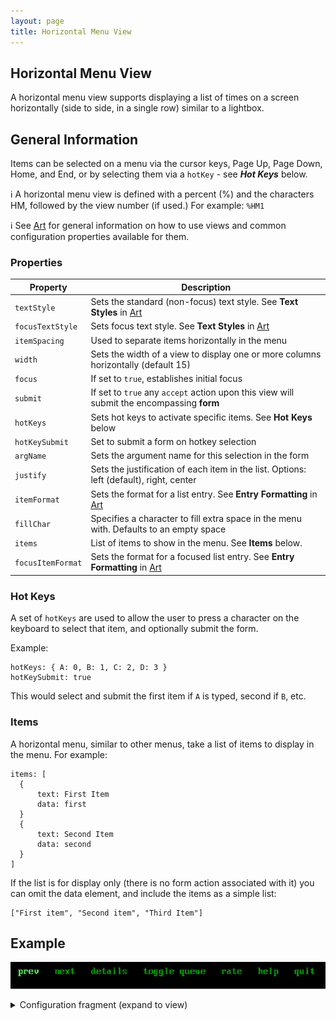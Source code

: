 ```yaml
---
layout: page
title: Horizontal Menu View
---
```

## Horizontal Menu View
A horizontal menu view supports displaying a list of times on a screen horizontally (side to side, in a single row) similar to a lightbox. 

## General Information

Items can be selected on a menu via the cursor keys, Page Up, Page Down, Home, and End, or by selecting them via a `hotKey` - see ***Hot Keys*** below.

:information_source: A horizontal menu view is defined with a percent (%) and the characters HM, followed by the view number (if used.) For example: `%HM1`

:information_source: See [Art](../general.md) for general information on how to use views and common configuration properties available for them.

### Properties

| Property    | Description  |
|-------------|--------------|
| `textStyle` | Sets the standard (non-focus) text style. See **Text Styles** in [Art](../general.md) |
| `focusTextStyle` | Sets focus text style. See **Text Styles** in [Art](../general.md)|
| `itemSpacing` | Used to separate items horizontally in the menu |
| `width` | Sets the width of a view to display one or more columns horizontally (default 15)|
| `focus` | If set to `true`, establishes initial focus |
| `submit` | If set to `true` any `accept` action upon this view will submit the encompassing **form** |
| `hotKeys` | Sets hot keys to activate specific items. See **Hot Keys** below |
| `hotKeySubmit` | Set to submit a form on hotkey selection |
| `argName` | Sets the argument name for this selection in the form |
| `justify` | Sets the justification of each item in the list. Options: left (default), right, center |
| `itemFormat` | Sets the format for a list entry. See **Entry Formatting** in [Art](../general.md) |
| `fillChar` | Specifies a character to fill extra space in the menu with. Defaults to an empty space |
| `items` | List of items to show in the menu. See **Items** below.
| `focusItemFormat` | Sets the format for a focused list entry. See **Entry Formatting** in [Art](../general.md) |


### Hot Keys

A set of `hotKeys` are used to allow the user to press a character on the keyboard to select that item, and optionally submit the form.

Example:

```
hotKeys: { A: 0, B: 1, C: 2, D: 3 }
hotKeySubmit: true
```
This would select and submit the first item if `A` is typed, second if `B`, etc.

### Items

A horizontal menu, similar to other menus, take a list of items to display in the menu. For example:


```
items: [
  {
      text: First Item
      data: first
  }
  {
      text: Second Item
      data: second
  }
]
```

If the list is for display only (there is no form action associated with it) you can omit the data element, and include the items as a simple list:

```
["First item", "Second item", "Third Item"]
```

## Example

![Example](../../assets/images/horizontal_menu_view_example1.gif "Horizontal menu")

<details>
<summary>Configuration fragment (expand to view)</summary>
<div markdown="1">
```
HM2: {
  focus: true
  width: 60 // set as desired
  submit: true
  argName: navSelect
  items: [
    "prev", "next", "details", "toggle queue", "rate", "help", "quit"
  ]
}
```
</div>
</details>
